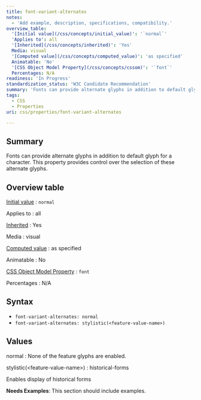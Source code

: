 ```yaml
---
title: font-variant-alternates
notes:
  - 'Add example, description, specifications, compatibility.'
overview_table:
  '[Initial value](/css/concepts/initial_value)': '`normal`'
  'Applies to': all
  '[Inherited](/css/concepts/inherited)': 'Yes'
  Media: visual
  '[Computed value](/css/concepts/computed_value)': 'as specified'
  Animatable: 'No'
  '[CSS Object Model Property](/css/concepts/cssom)': '`font`'
  Percentages: N/A
readiness: 'In Progress'
standardization_status: 'W3C Candidate Recommendation'
summary: 'Fonts can provide alternate glyphs in addition to default glyph for a character. This property provides control over the selection of these alternate glyphs.'
tags:
  - CSS
  - Properties
uri: css/properties/font-variant-alternates

---
```

## <span>Summary</span>

Fonts can provide alternate glyphs in addition to default glyph for a character. This property provides control over the selection of these alternate glyphs.

## <span>Overview table</span>

[Initial value](/css/concepts/initial_value)
:   `normal`

Applies to
:   all

[Inherited](/css/concepts/inherited)
:   Yes

Media
:   visual

[Computed value](/css/concepts/computed_value)
:   as specified

Animatable
:   No

[CSS Object Model Property](/css/concepts/cssom)
:   `font`

Percentages
:   N/A

## <span>Syntax</span>

-   `font-variant-alternates: normal`
-   `font-variant-alternates: stylistic(<feature-value-name>)`

## <span>Values</span>

normal
:   None of the feature glyphs are enabled.

stylistic(\<feature-value-name\>)
:   historical-forms

Enables display of historical forms

**Needs Examples**: This section should include examples.


